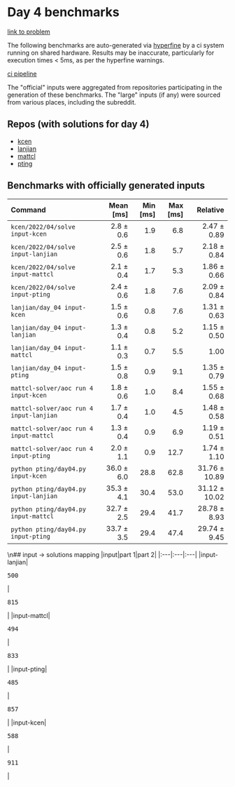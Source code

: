 # Day 4 benchmarks

[link to problem](http://adventofcode.com/2022/day/4)

The following benchmarks are auto-generated via [hyperfine](https://github.com/sharkdp/hyperfine) by a ci system running on shared hardware. Results may be inaccurate, particularly for execution times < 5ms, as per the hyperfine warnings.

[ci pipeline](http://ci.papercode.net:8080/teams/aoc2022/pipelines/aoc-compare-2022)

The "official" inputs were aggregated from repositories participating in the generation of these benchmarks. The "large" inputs (if any) were sourced from various places, including the subreddit.

## Repos (with solutions for day 4)


- [kcen](https://github.com/kcen/AdventOfCode)
- [lanjian](https://github.com/LanJian/aoc-2022)
- [mattcl](https://github.com/mattcl/aoc2022)
- [pting](https://github.com/pting/aoc2022)

## Benchmarks with officially generated inputs
| Command | Mean [ms] | Min [ms] | Max [ms] | Relative |
|:---|---:|---:|---:|---:|
| `kcen/2022/04/solve input-kcen` | 2.8 ± 0.6 | 1.9 | 6.8 | 2.47 ± 0.89 |
| `kcen/2022/04/solve input-lanjian` | 2.5 ± 0.6 | 1.8 | 5.7 | 2.18 ± 0.84 |
| `kcen/2022/04/solve input-mattcl` | 2.1 ± 0.4 | 1.7 | 5.3 | 1.86 ± 0.66 |
| `kcen/2022/04/solve input-pting` | 2.4 ± 0.6 | 1.8 | 7.6 | 2.09 ± 0.84 |
| `lanjian/day_04 input-kcen` | 1.5 ± 0.6 | 0.8 | 7.6 | 1.31 ± 0.63 |
| `lanjian/day_04 input-lanjian` | 1.3 ± 0.4 | 0.8 | 5.2 | 1.15 ± 0.50 |
| `lanjian/day_04 input-mattcl` | 1.1 ± 0.3 | 0.7 | 5.5 | 1.00 |
| `lanjian/day_04 input-pting` | 1.5 ± 0.8 | 0.9 | 9.1 | 1.35 ± 0.79 |
| `mattcl-solver/aoc run 4 input-kcen` | 1.8 ± 0.6 | 1.0 | 8.4 | 1.55 ± 0.68 |
| `mattcl-solver/aoc run 4 input-lanjian` | 1.7 ± 0.4 | 1.0 | 4.5 | 1.48 ± 0.58 |
| `mattcl-solver/aoc run 4 input-mattcl` | 1.3 ± 0.4 | 0.9 | 6.9 | 1.19 ± 0.51 |
| `mattcl-solver/aoc run 4 input-pting` | 2.0 ± 1.1 | 0.9 | 12.7 | 1.74 ± 1.10 |
| `python pting/day04.py input-kcen` | 36.0 ± 6.0 | 28.8 | 62.8 | 31.76 ± 10.89 |
| `python pting/day04.py input-lanjian` | 35.3 ± 4.1 | 30.4 | 53.0 | 31.12 ± 10.02 |
| `python pting/day04.py input-mattcl` | 32.7 ± 2.5 | 29.4 | 41.7 | 28.78 ± 8.93 |
| `python pting/day04.py input-pting` | 33.7 ± 3.5 | 29.4 | 47.4 | 29.74 ± 9.45 |
\n## input -> solutions mapping
|input|part 1|part 2|
|:---|:---|:---|
|input-lanjian|<pre>500</pre>|<pre>815</pre>|
|input-mattcl|<pre>494</pre>|<pre>833</pre>|
|input-pting|<pre>485</pre>|<pre>857</pre>|
|input-kcen|<pre>588</pre>|<pre>911</pre>|
